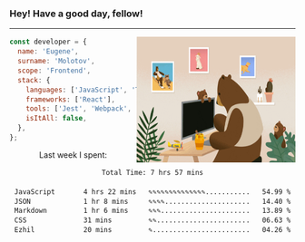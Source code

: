 ### Hey! Have a good day, fellow!
---
<img align='right' alt='GIF' vertical-align='center' src='./src/giphy.gif' width='280px' height='222px'/>

```javascript
const developer = {
  name: 'Eugene',
  surname: 'Molotov',
  scope: 'Frontend',
  stack: {
    languages: ['JavaScript', 'TypeScript'],
    frameworks: ['React'],
    tools: ['Jest', 'Webpack', 'Sass'],
    isItAll: false,
  },
};
```
<p align="center">
  Last week I spent:
</p>
<div align="center">
<!--START_SECTION:waka-->

```txt
Total Time: 7 hrs 57 mins

JavaScript       4 hrs 22 mins   ✎✎✎✎✎✎✎✎✎✎✎✎✎✎...........   54.99 %
JSON             1 hr 8 mins     ✎✎✎✎.....................   14.40 %
Markdown         1 hr 6 mins     ✎✎✎......................   13.89 %
CSS              31 mins         ✎✎.......................   06.63 %
Ezhil            20 mins         ✎........................   04.26 %
```

<!--END_SECTION:waka-->

